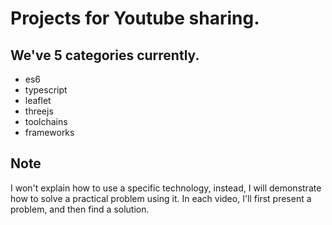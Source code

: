 # Projects for Youtube sharing.

## We've 5 categories currently.

- es6
- typescript
- leaflet
- threejs
- toolchains
- frameworks

## Note

I won't explain how to use a specific technology, instead, I will demonstrate how to solve a practical problem using it. In each video, I'll first present a problem, and then find a solution.